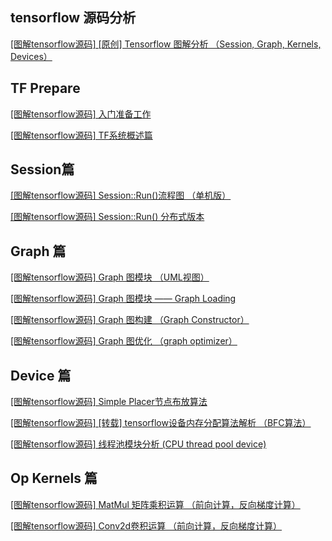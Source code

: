 ## tensorflow 源码分析

[[图解tensorflow源码] [原创] Tensorflow 图解分析 （Session, Graph, Kernels, Devices）](http://www.cnblogs.com/yao62995/p/5773578.html)

## TF Prepare

[[图解tensorflow源码] 入门准备工作](http://www.cnblogs.com/yao62995/p/5773142.html)

[[图解tensorflow源码] TF系统概述篇](http://www.cnblogs.com/yao62995/p/5773184.html)

## Session篇

[[图解tensorflow源码] Session::Run()流程图 （单机版）](http://www.cnblogs.com/yao62995/p/5773036.html)

[[图解tensorflow源码] Session::Run() 分布式版本](http://www.cnblogs.com/yao62995/p/5773043.html)

## Graph 篇

[[图解tensorflow源码] Graph 图模块 （UML视图）](http://www.cnblogs.com/yao62995/p/5773070.html)

[[图解tensorflow源码] Graph 图模块 —— Graph Loading](http://www.cnblogs.com/yao62995/p/5773080.html)

[[图解tensorflow源码] Graph 图构建 （Graph Constructor）](http://www.cnblogs.com/yao62995/p/5773088.html)

[[图解tensorflow源码] Graph 图优化 （graph optimizer）](http://www.cnblogs.com/yao62995/p/5773103.html)

## Device 篇

[[图解tensorflow源码] Simple Placer节点布放算法](http://www.cnblogs.com/yao62995/p/5773053.html)

[[图解tensorflow源码] [转载] tensorflow设备内存分配算法解析 （BFC算法）](http://www.cnblogs.com/yao62995/p/5773166.html)

[[图解tensorflow源码] 线程池模块分析 (CPU thread pool device)](http://www.cnblogs.com/yao62995/p/5773063.html)

## Op Kernels 篇

[[图解tensorflow源码] MatMul 矩阵乘积运算 （前向计算，反向梯度计算）](http://www.cnblogs.com/yao62995/p/5773029.html)

[[图解tensorflow源码] Conv2d卷积运算 （前向计算，反向梯度计算）](http://www.cnblogs.com/yao62995/p/5773018.html)


